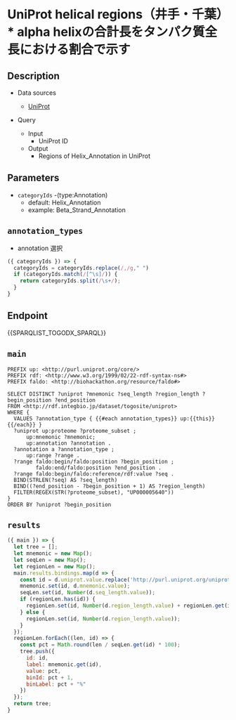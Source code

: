 # UniProt helical regions（井手・千葉）* alpha helixの合計長をタンパク質全長における割合で示す

## Description
- Data sources
    - [UniProt](https://www.uniprot.org/)

- Query
    - Input
        - UniProt ID
    - Output
        - Regions of Helix_Annotation in UniProt

## Parameters
* `categoryIds` -(type:Annotation)
  * default: Helix_Annotation
  * example: Beta_Strand_Annotation

## `annotation_types`
- annotation 選択
```javascript
({ categoryIds }) => {
  categoryIds = categoryIds.replace(/,/g," ")
  if (categoryIds.match(/[^\s]/)) {
    return categoryIds.split(/\s+/);
  }
}
```

## Endpoint
{{SPARQLIST_TOGODX_SPARQL}}

## `main`
```sparql
PREFIX up: <http://purl.uniprot.org/core/>
PREFIX rdf: <http://www.w3.org/1999/02/22-rdf-syntax-ns#>
PREFIX faldo: <http://biohackathon.org/resource/faldo#>

SELECT DISTINCT ?uniprot ?mnemonic ?seq_length ?region_length ?begin_position ?end_position
FROM <http://rdf.integbio.jp/dataset/togosite/uniprot>
WHERE {
  VALUES ?annotation_type { {{#each annotation_types}} up:{{this}} {{/each}} } 
  ?uniprot up:proteome ?proteome_subset ;
      up:mnemonic ?mnemonic;
      up:annotation ?annotation .
  ?annotation a ?annotation_type ;
      up:range ?range .
  ?range faldo:begin/faldo:position ?begin_position ;
         faldo:end/faldo:position ?end_position .
  ?range faldo:begin/faldo:reference/rdf:value ?seq .
  BIND(STRLEN(?seq) AS ?seq_length)
  BIND((?end_position - ?begin_position + 1) AS ?region_length)
  FILTER(REGEX(STR(?proteome_subset), "UP000005640"))
}
ORDER BY ?uniprot ?begin_position
```

## `results`
```javascript
({ main }) => {
  let tree = [];
  let mnemonic = new Map();
  let seqLen = new Map();
  let regionLen = new Map();
  main.results.bindings.map(d => {
    const id = d.uniprot.value.replace('http://purl.uniprot.org/uniprot/', '');
    mnemonic.set(id, d.mnemonic.value);
    seqLen.set(id, Number(d.seq_length.value));
    if (regionLen.has(id)) {
      regionLen.set(id, Number(d.region_length.value) + regionLen.get(id));
    } else {
      regionLen.set(id, Number(d.region_length.value));
    }
  });
  regionLen.forEach((len, id) => {
    const pct = Math.round(len / seqLen.get(id) * 100);
    tree.push({
      id: id,
      label: mnemonic.get(id),
      value: pct,
      binId: pct + 1,
      binLabel: pct + "%"
    })
  });
  return tree;
}
```
